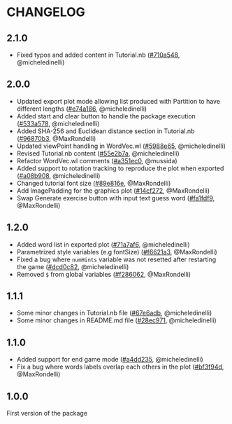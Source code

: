 # CHANGELOG

## 2.1.0

* Fixed typos and added content in Tutorial.nb 
  ([#710a548](https://github.com/micheledinelli/mathematica-word-embeddings/commit/710a54821258632cfa61b8095b186f2c0a751b68), @micheledinelli)

## 2.0.0

* Updated export plot mode allowing list produced with Partition to have different lengths
  ([#e74a186](https://github.com/micheledinelli/mathematica-word-embeddings/commit/e74a1861769339f266577edd60b74fb93dd58b2e), @micheledinelli)
* Added start and clear button to handle the package execution
  ([#533a578](https://github.com/micheledinelli/mathematica-word-embeddings/commit/533a57888dd166e791375670b604bda644e3fa6a), @micheledinelli)
* Added SHA-256 and Euclidean distance section in Tutorial.nb
  ([#96870b3](https://github.com/micheledinelli/mathematica-word-embeddings/commit/96870b3cc87b1a2889a2721142f095828d443de9), @MaxRondelli)
* Updated viewPoint handling in WordVec.wl
  ([#5988e65](https://github.com/micheledinelli/mathematica-word-embeddings/commit/5988e6531d78f62db9548552eba8fdeec8ef4bb0), @micheledinelli)
* Revised Tutorial.nb content 
  ([#55e2b7a](https://github.com/micheledinelli/mathematica-word-embeddings/commit/55e2b7a908e3e4567e2e4ae399150478030faca9), @micheledinelli)
* Refactor WordVec.wl comments 
  ([#a351ec0](https://github.com/micheledinelli/mathematica-word-embeddings/commit/a351ec0048be5e0a17a9471c0d26c1dda705649e), @mussida)
* Added support to rotation tracking to reproduce the plot when exported
  ([#a08b908](https://github.com/micheledinelli/mathematica-word-embeddings/commit/a08b908c7beb8a251e0fa873a96e294963d15178), @micheledinelli)
* Changed tutorial font size 
  ([#89e816e](https://github.com/micheledinelli/mathematica-word-embeddings/commit/89e816eb12bf45ac8e48812bcaa60b780e791c82), @MaxRondelli)
* Add ImagePadding for the graphics plot 
  ([#14cf272](https://github.com/micheledinelli/mathematica-word-embeddings/commit/14cf2722ff9efa2265169ccda8e9b1656922d35d), @MaxRondelli)
* Swap Generate exercise button with input text guess word 
  ([#fa1fdf9](https://github.com/micheledinelli/mathematica-word-embeddings/commit/fa1fdf9ad8ce474fc27fbb0f5d185ac7747192a8), @MaxRondelli)

## 1.2.0

* Added word list in exported plot
  ([#71a7af6](https://github.com/micheledinelli/mathematica-word-embeddings/commit/71a7af6d59cc5a7f0e65f064b64fb70b77cfb89f), @micheledinelli)
* Parametrized style variables (e.g fontSize)
  ([#f6621a3](https://github.com/micheledinelli/mathematica-word-embeddings/commit/f6621a3eb87b837c56b940914394438fada6d05a), @MaxRondelli)
* Fixed a bug where `numHints` variable was not resetted after restarting the game
  ([#dcd0c82](https://github.com/micheledinelli/mathematica-word-embeddings/commit/dcd0c8235aca1845bb60f8fa9276c68a6f40654c), @micheledinelli)
* Removed `$` from global variables
  ([#f286062](https://github.com/micheledinelli/mathematica-word-embeddings/commit/f286062225bc9e35ffc74e756467d76fb5964a49), @MaxRondelli)

## 1.1.1

* Some minor changes in Tutorial.nb file
  ([#67e6adb](https://github.com/micheledinelli/mathematica-word-embeddings/commit/67e6adb961380c86fb7a6b49b67014798dd10cc1), @micheledinelli)
* Some minor changes in README.md file
  ([#28ec971](https://github.com/micheledinelli/mathematica-word-embeddings/commit/28ec97181adb0f912a314af1b36856da68a2584d), @micheledinelli)

## 1.1.0

* Added support for end game mode
  ([#a4dd235](https://github.com/micheledinelli/word-embeddings/commit/a4dd235082297392f0b5bbbac535592ae30f8b87), @micheledinelli)  
* Fix a bug where words labels overlap each others in the plot
  ([#bf3f94d](https://github.com/micheledinelli/word-embeddings/commit/bf3f94d3e10c18c1b2c1e0c055f3f5b4ca66314f), @MaxRondelli) 

## 1.0.0

First version of the package
